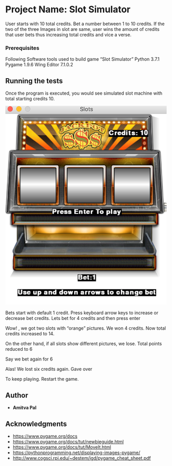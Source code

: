 # Project Name: Slot Simulator
User starts with 10 total credits. Bet a number between 1 to 10 credits. If the two of the three Images in slot are same, user wins the amount of credits that user bets thus increasing total credits and vice a verse.
### Prerequisites
Following Software tools used to build game “Slot Simulator”
Python 3.7.1
Pygame 1.9.6
Wing Editor 7.1.0.2

## Running the tests
Once the program is executed, you would see simulated slot machine with total starting credits 10. 

![](https://github.com/amitvapal/NinthGradeHonorsComputerProgamming-Project-Slot-Simulator/blob/master/Images/Picture1.png)



Bets start with default 1 credit. Press keyboard arrow keys to increase or decrease bet credits. Lets bet for 4 credits and then press enter 




















 Wow! , we got two slots with “orange” pictures. We won 4 credits. Now total credits increased to 14.  










On the other hand, if all slots show different pictures, we lose. Total points reduced to 6













Say we bet again for 6













 Alas! We lost six credits again. Gave over




To keep playing. Restart the game.




  
## Author

* **Amitva Pal**

## Acknowledgments
- https://www.pygame.org/docs
- https://www.pygame.org/docs/tut/newbieguide.html
- https://www.pygame.org/docs/tut/MoveIt.html
- https://pythonprogramming.net/displaying-images-pygame/
- http://www.cogsci.rpi.edu/~destem/igd/pygame_cheat_sheet.pdf
